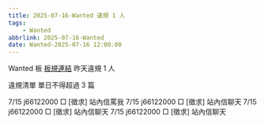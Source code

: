 ```yaml
---
title: 2025-07-16-Wanted 違規 1 人
tags:
    - Wanted
abbrlink: 2025-07-16-Wanted
date: Wanted-2025-07-16 12:00:00
---
```

Wanted 板 [板規連結](https://www.ptt.cc/bbs/Wanted/M.1608829773.A.D3B.html)
昨天違規 1 人
<!-- more -->

違規清單
單日不得超過 3 篇

7/15 j66122000 □ [徵求] 站內信罵我
7/15 j66122000 □ [徵求] 站內信聊天
7/15 j66122000 □ [徵求] 站內信聊天
7/15 j66122000 □ [徵求] 站內信聊天